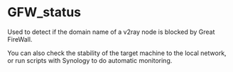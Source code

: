 # GFW_status

Used to detect if the domain name of a v2ray node is blocked by Great FireWall.

You can also check the stability of the target machine to the local network, or run scripts with Synology to do automatic monitoring.
